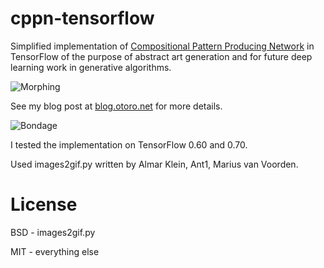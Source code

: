 # cppn-tensorflow

Simplified implementation of [Compositional Pattern Producing Network](https://en.wikipedia.org/wiki/Compositional_pattern-producing_network) in TensorFlow of the purpose of abstract art generation and for future deep learning work in generative algorithms.

![Morphing](https://cdn.rawgit.com/hardmaru/cppn-tensorflow/master/examples/cppn.gif)

See my blog post at [blog.otoro.net](http://blog.otoro.net/2016/03/25/generating-abstract-patterns-with-tensorflow/) for more details.

![Bondage](https://cdn.rawgit.com/hardmaru/cppn-tensorflow/master/examples/tanh_anim_end.png)

I tested the implementation on TensorFlow 0.60 and 0.70.

Used images2gif.py written by Almar Klein, Ant1, Marius van Voorden.

# License

BSD - images2gif.py

MIT - everything else
